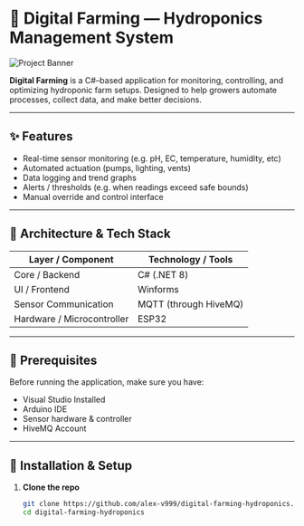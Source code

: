 # 🌱 Digital Farming — Hydroponics Management System

![Project Banner](https://socialify.git.ci/alex-v999/digital-farming-hydroponics/image?custom_language=C%23&description=1&font=Jost&forks=1&issues=1&language=1&name=1&owner=1&pattern=Overlapping+Hexagons&pulls=1&stargazers=1&theme=Dark)

**Digital Farming** is a C#–based application for monitoring, controlling, and optimizing hydroponic farm setups. Designed to help growers automate processes, collect data, and make better decisions.

---

## ✨ Features

- Real-time sensor monitoring (e.g. pH, EC, temperature, humidity, etc)  
- Automated actuation (pumps, lighting, vents)  
- Data logging and trend graphs  
- Alerts / thresholds (e.g. when readings exceed safe bounds)  
- Manual override and control interface  

---

## 🧱 Architecture & Tech Stack

| Layer / Component       | Technology / Tools                                                      |
|--------------------------|---------------------------------------------------------------------------|
| Core / Backend           | C# (.NET 8)                                                               |
| UI / Frontend            | Winforms                                                                  |
| Sensor Communication     | MQTT (through HiveMQ)                                                     |
| Hardware / Microcontroller | ESP32                                                                   |

---

## 🧰 Prerequisites

Before running the application, make sure you have:

- Visual Studio Installed 
- Arduino IDE  
- Sensor hardware & controller  
- HiveMQ Account   

---

## 🚀 Installation & Setup

1. **Clone the repo**  
   ```bash
   git clone https://github.com/alex-v999/digital-farming-hydroponics.git
   cd digital-farming-hydroponics
